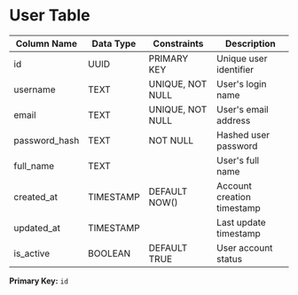 # User Table

| Column Name   | Data Type | Constraints      | Description                |
| ------------- | --------- | ---------------- | -------------------------- |
| id            | UUID      | PRIMARY KEY      | Unique user identifier     |
| username      | TEXT      | UNIQUE, NOT NULL | User's login name          |
| email         | TEXT      | UNIQUE, NOT NULL | User's email address       |
| password_hash | TEXT      | NOT NULL         | Hashed user password       |
| full_name     | TEXT      |                  | User's full name           |
| created_at    | TIMESTAMP | DEFAULT NOW()    | Account creation timestamp |
| updated_at    | TIMESTAMP |                  | Last update timestamp      |
| is_active     | BOOLEAN   | DEFAULT TRUE     | User account status        |

**Primary Key:** `id`
